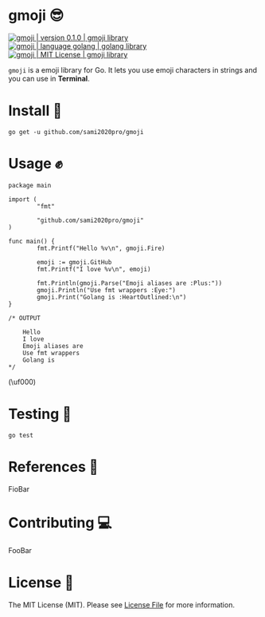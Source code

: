 # gmoji 😎

<div>
  <a href="">
    <img
    src="https://img.shields.io/badge/version-0.1.0-brightgreen"
    alt="gmoji | version 0.1.0 | gmoji library"
    style="max-width:100%;"
    />
  </a>
  <a href="https://golang.org/">
    <img
    src="https://img.shields.io/badge/language-golang-brightgreen"
    alt="gmoji | language golang | golang library"
    style="max-width:100%;"
    />
  </a>
  <a href="https://github.com/sami2020pro/gmoji/blob/master/LICENSE">
    <img 
    src="https://img.shields.io/badge/License-MIT-brightgreen"
    alt="gmoji | MIT License | gmoji library"
    style="max-width:100%;"
    />
  </a>
</div>

`gmoji` is a emoji library for Go. It lets you use emoji characters in strings and you can use in **Terminal**.

# Install 🤠

```golang
go get -u github.com/sami2020pro/gmoji
```

# Usage ✊
```golang
package main

import (
        "fmt"

        "github.com/sami2020pro/gmoji"
)

func main() {
        fmt.Printf("Hello %v\n", gmoji.Fire)

        emoji := gmoji.GitHub
        fmt.Printf("I love %v\n", emoji)

        fmt.Println(gmoji.Parse("Emoji aliases are :Plus:"))
        gmoji.Println("Use fmt wrappers :Eye:")
        gmoji.Print("Golang is :HeartOutlined:\n")
}

/* OUTPUT

    Hello 
    I love 
    Emoji aliases are 
    Use fmt wrappers 
    Golang is 
*/

```
(\uf000)

# Testing 🍷
```golang
go test
```

# References 📃
FioBar

# Contributing 💻
FooBar

# License 📜
The MIT License (MIT). Please see <a href="https://github.com/sami2020pro/suftime/blob/master/LICENSE">License File</a> for more information.
